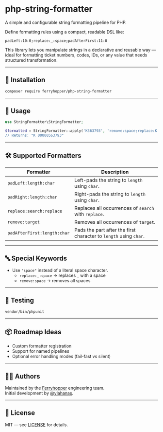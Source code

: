 # php-string-formatter

A simple and configurable string formatting pipeline for PHP.

Define formatting rules using a compact, readable DSL like:

```
padLeft:10:0;replace:_:space;padAfterFirst:11:0
```

This library lets you manipulate strings in a declarative and reusable way — ideal for formatting ticket numbers, codes, IDs, or any value that needs structured transformation.

---

## 🚀 Installation

```bash
composer require ferryhopper/php-string-formatter
```

---

## 🧪 Usage

```php
use StringFormatter\StringFormatter;

$formatted = StringFormatter::apply('K563793', 'remove:space;replace:K:A;padAfterFirst:11:0'');
// Returns: "K 00000563793"
```

---

## 🛠 Supported Formatters

| Formatter                  | Description                                                          |
|----------------------------|----------------------------------------------------------------------|
| `padLeft:length:char`      | Left-pads the string to `length` using `char`.                       |
| `padRight:length:char`     | Right-pads the string to `length` using `char`.                      |
| `replace:search:replace`   | Replaces all occurrences of `search` with `replace`.                |
| `remove:target`            | Removes all occurrences of `target`.                                |
| `padAfterFirst:length:char`| Pads the part after the first character to `length` using `char`.    |

---

## 🔤 Special Keywords

- Use `"space"` instead of a literal space character.
  - `replace:_:space` → replaces `_` with a space
  - `remove:space` → removes all spaces

---

## 🧪 Testing

```bash
vendor/bin/phpunit
```

---

## 📦 Roadmap Ideas

- Custom formatter registration
- Support for named pipelines
- Optional error handling modes (fail-fast vs silent)

---

## 👨‍💻 Authors

Maintained by the [Ferryhopper](https://www.ferryhopper.com) engineering team.  
Initial development by [@vlahanas](https://github.com/vlahanas).

---

## 📝 License

MIT — see [LICENSE](LICENSE) for details.
